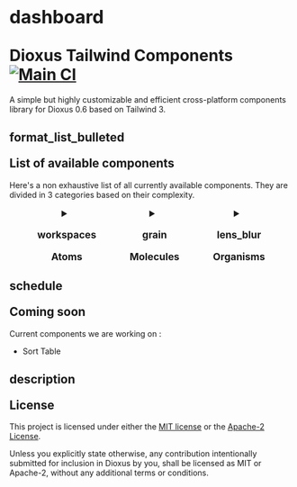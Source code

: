 <link href="https://fonts.googleapis.com/icon?family=Material+Icons"rel="stylesheet">

# <p class="material-icons" style="font-size: 32px; vertical-align: sub;">dashboard</p> Dioxus Tailwind Components [![Main CI](https://github.com/42Angouleme/dioxus-components/actions/workflows/mail.yml/badge.svg)](https://github.com/42Angouleme/dioxus-components/actions/workflows/mail.yml)

A simple but highly customizable and efficient cross-platform components library for Dioxus 0.6 based on Tailwind 3.

## <p class="material-icons" style="vertical-align: sub;">format_list_bulleted</p> List of available components

Here's a non exhaustive list of all currently available components. They are divided in 3 categories based on their complexity.

<div style="width: full; display: flex; flex-direction: row; gap: 10px; justify-content: space-evenly">
<details>
    <summary style="font-weight: bold; font-size: 1.25em; text-align: center;">
        <p class="material-icons" style="vertical-align: sub;">workspaces</p> Atoms
    </summary>
    <table style="width:100%; text-align: center;">
        <tr><td>Button</td></tr>
        <tr><td>Button Group</td></tr>
        <tr><td>Placeholder</td></tr>
        <tr><td>Separator</td></tr>
        <tr><td>Spacer</td></tr>
    </table>
</details>

<details>
    <summary style="font-weight: bold; font-size: 1.25em; text-align: center;">
        <p class="material-icons" style="vertical-align: sub;">grain</p> Molecules
    </summary>
    <table style="width:100%; text-align: center;">
        <tr><td>Accordion</td></tr>
        <tr><td>Breadcumb</td></tr>
        <tr><td>Carousel</td></tr>
        <tr><td>Dropdown</td></tr>
        <tr><td>Hovercard</td></tr>
        <tr><td>LightSwitch</td></tr>
        <tr><td>Modal</td></tr>
        <tr><td>Navbar</td></tr>
        <tr><td>ProgressBar</td></tr>
        <tr><td>Scrollable</td></tr>
        <tr><td>SidePanel</td></tr>
        <tr><td>Table</td></tr>
        <tr><td>Tabs</td></tr>
        <tr><td>Toast</td></tr>
    </table>
</details>

<details>
    <summary style="font-weight: bold; font-size: 1.25em; text-align: center;">
        <p class="material-icons" style="vertical-align: sub;">lens_blur</p> Organisms
    </summary>
    <table style="width:100%; text-align: center;">
        <tr><td>Checkbox</td></tr>
        <tr><td>FormList</td></tr>
        <tr><td>Input</td></tr>
        <tr><td>Radio</td></tr>
        <tr><td>Select</td></tr>
        <tr><td>Slider</td></tr>
        <tr><td>TextArea</td></tr>
        <tr><td>Toggle</td></tr>
    </table>
</details>
</div>

## <p class="material-icons" style="vertical-align: sub;">schedule</p> Coming soon

Current components we are working on :

* Sort Table

## <p class="material-icons" style="vertical-align: sub;">description</p> License

This project is licensed under either the [MIT license](https://github.com/42Angouleme/dioxus-components/blob/main/LICENSE-MIT) or the [Apache-2 License](https://github.com/42Angouleme/dioxus-components/blob/main/LICENSE-APACHE).

Unless you explicitly state otherwise, any contribution intentionally submitted for inclusion in Dioxus by you, shall be licensed as MIT or Apache-2, without any additional terms or conditions.